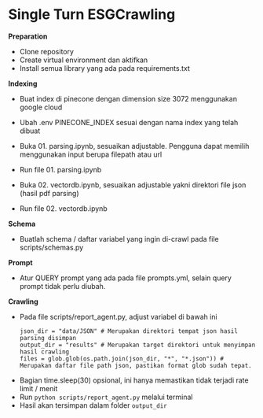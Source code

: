 # Single Turn ESGCrawling

**Preparation**
- Clone repository
- Create virtual environment dan aktifkan
- Install semua library yang ada pada requirements.txt

**Indexing**
- Buat index di pinecone dengan dimension size 3072 menggunakan google cloud
- Ubah .env PINECONE_INDEX sesuai dengan nama index yang telah dibuat

- Buka 01. parsing.ipynb, sesuaikan adjustable. Pengguna dapat memilih menggunakan input berupa filepath atau url
- Run file 01. parsing.ipynb

- Buka 02. vectordb.ipynb, sesuaikan adjustable yakni direktori file json (hasil pdf parsing)
- Run file 02. vectordb.ipynb

**Schema**
- Buatlah schema / daftar variabel yang ingin di-crawl pada file scripts/schemas.py

**Prompt**
- Atur QUERY prompt yang ada pada file prompts.yml, selain query prompt tidak perlu diubah.

**Crawling**
- Pada file scripts/report_agent.py, adjust variabel di bawah ini
    ```
    json_dir = "data/JSON" # Merupakan direktori tempat json hasil parsing disimpan 
    output_dir = "results" # Merupakan target direktori untuk menyimpan hasil crawling
    files = glob.glob(os.path.join(json_dir, "*", "*.json")) # Merupakan daftar file path json, pastikan format glob sudah tepat.
    ```
- Bagian time.sleep(30) opsional, ini hanya memastikan tidak terjadi rate limit / menit
- Run `python scripts/report_agent.py` melalui terminal
- Hasil akan tersimpan dalam folder `output_dir`